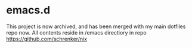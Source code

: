 # emacs.d
This project is now archived, and has been merged with my main dotfiles repo now. All contents reside in /emacs directiory in repo https://github.com/schrenker/nix
